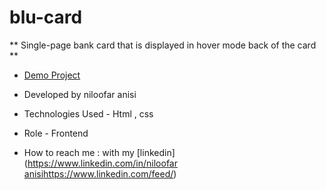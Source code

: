 # blu-card


** Single-page bank card that is displayed in hover mode  back of the card **

- [Demo Project]()

- Developed by niloofar anisi 

- Technologies Used - Html , css

- Role - Frontend

- How to reach me : with my  [linkedin]([https://www.linkedin.com/in/niloofar anisi](https://www.linkedin.com/feed/)https://www.linkedin.com/feed/)
